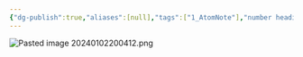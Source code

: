 ```yaml
---
{"dg-publish":true,"aliases":[null],"tags":["1_AtomNote"],"number headings":"auto, first-level 1, max 6, A.1.","Created-Date":"2024-01-02 20:00:19","Modified-Date":"2024-04-18 11:53:25","permalink":"/A01_Lessons/Aa04_概率论与数理统计/双正态总体参数的假设检验/","dgPassFrontmatter":true}
---
```




![Pasted image 20240102200412.png](/img/user/Z02_ObFiles/Attachments/Pasted%20image%2020240102200412.png)

